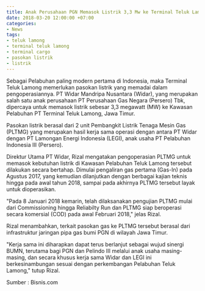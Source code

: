 ```yaml
---
title: Anak Perusahaan PGN Memasok Listrik 3,3 Mw ke Terminal Teluk Lamong
date: 2018-03-20 12:00:00 +07:00
categories:
- News
tags:
- teluk lamong
- terminal teluk lamong
- terminal cargo
- pasokan listrik
- listrik
---
```


Sebagai Pelabuhan paling modern pertama di Indonesia, maka Terminal Teluk Lamong memerlukan pasokan listrik yang memadai dalam pengoperasiannya. PT Widar Mandripa Nusantara (Widar), yang merupakan salah satu anak perusahaan PT Perusahaan Gas Negara (Persero) Tbk, dipercaya untuk memasok listrik sebesar 3,3 megawatt (MW) ke Kawasan Pelabuhan PT Terminal Teluk Lamong, Jawa Timur.

Pasokan listrik berasal dari 2 unit Pembangkit Listrik Tenaga Mesin Gas (PLTMG) yang merupakan hasil kerja sama operasi dengan antara PT Widar dengan PT Lamongan Energi Indonesia (LEGI), anak usaha PT Pelabuhan Indonesia III (Persero).

Direktur Utama PT Widar, Rizal mengatakan pengoperasian PLTMG untuk memasok kebutuhan listrik di Kawasan Pelabuhan Teluk Lamong tersebut dilakukan secara bertahap. Dimulai pengaliran gas pertama (Gas-In) pada Agustus 2017, yang kemudian dilanjutkan dengan berbagai kajian teknis hingga pada awal tahun 2018, sampai pada akhirnya PLTMG tersebut layak untuk dioperasikan.

"Pada 8 Januari 2018 kemarin, telah dilaksanakan pengujian PLTMG mulai dari Commissioning hingga Reliabilty Run dan PLTMG siap beroperasi secara komersial (COD) pada awal Februari 2018," jelas Rizal.

Rizal menambahkan, terkait pasokan gas ke PLTMG tersebut berasal dari infrastruktur jaringan pipa gas bumi PGN di wilayah Jawa Timur.

"Kerja sama ini diharapkan dapat terus berlanjut sebagai wujud sinergi BUMN, terutama bagi PGN dan Pelindo III melalui anak usaha masing-masing, dan secara khusus kerja sama Widar dan LEGI ini berkesinambungan sesuai dengan perkembangan Pelabuhan Teluk Lamong," tutup Rizal.

Sumber : Bisnis.com
